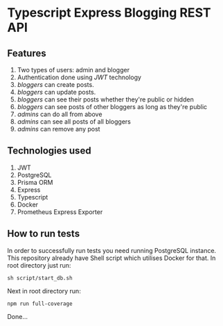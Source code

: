 # Typescript Express Blogging REST API

## Features
1. Two types of users: admin and blogger
2. Authentication done using *JWT* technology
3. *bloggers* can create posts.
4. *bloggers* can update posts.
5. *bloggers* can see their posts whether they're public or hidden
6. *bloggers* can see posts of other bloggers as long as they're public
7. *admins* can do all from above
8. *admins* can see all posts of all bloggers
9. *admins* can remove any post

## Technologies used
1. JWT
2. PostgreSQL
3. Prisma ORM
4. Express
5. Typescript
6. Docker
7. Prometheus Express Exporter

## How to run tests
In order to successfully run tests you need running PostgreSQL instance.
This repository already have Shell script which utilises Docker for that.
In root directory just run:
```shell
sh script/start_db.sh
```
Next in root directory run:
```shell
npm run full-coverage
```
Done...
